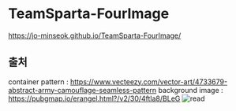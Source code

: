 # TeamSparta-FourImage
https://jo-minseok.github.io/TeamSparta-FourImage/
## 출처
container pattern : https://www.vecteezy.com/vector-art/4733679-abstract-army-camouflage-seamless-pattern
background image : https://pubgmap.io/erangel.html?/v2/30/4ftla8/BLeG
![read](https://user-images.githubusercontent.com/99482796/221865322-38848750-afa7-4ca1-8d36-6972c4b1e559.png)
